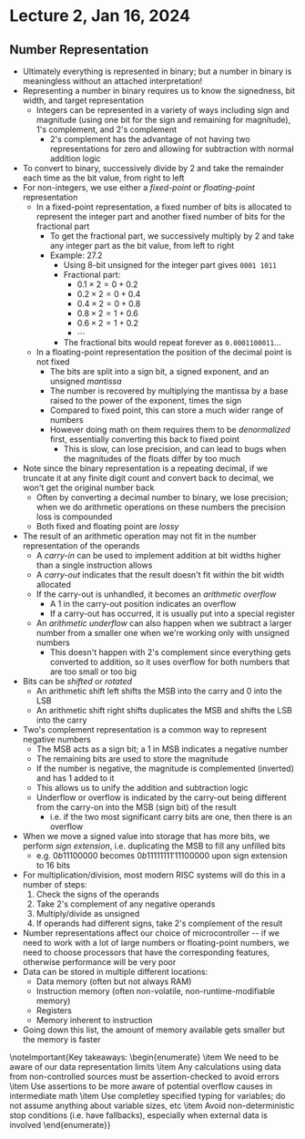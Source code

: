 # Lecture 2, Jan 16, 2024

## Number Representation

* Ultimately everything is represented in binary; but a number in binary is meaningless without an attached interpretation!
* Representing a number in binary requires us to know the signedness, bit width, and target representation
	* Integers can be represented in a variety of ways including sign and magnitude (using one bit for the sign and remaining for magnitude), 1's complement, and 2's complement
		* 2's complement has the advantage of not having two representations for zero and allowing for subtraction with normal addition logic
* To convert to binary, successively divide by 2 and take the remainder each time as the bit value, from right to left
* For non-integers, we use either a *fixed-point* or *floating-point* representation
	* In a fixed-point representation, a fixed number of bits is allocated to represent the integer part and another fixed number of bits for the fractional part
		* To get the fractional part, we successively multiply by 2 and take any integer part as the bit value, from left to right
		* Example: 27.2
			* Using 8-bit unsigned for the integer part gives `0001 1011`
			* Fractional part:
				* $0.1 \times 2 = 0 + 0.2$
				* $0.2 \times 2 = 0 + 0.4$
				* $0.4 \times 2 = 0 + 0.8$
				* $0.8 \times 2 = 1 + 0.6$
				* $0.6 \times 2 = 1 + 0.2$
				* $\cdots$
			* The fractional bits would repeat forever as `0.0001100011`...
	* In a floating-point representation the position of the decimal point is not fixed
		* The bits are split into a sign bit, a signed exponent, and an unsigned *mantissa*
		* The number is recovered by multiplying the mantissa by a base raised to the power of the exponent, times the sign
		* Compared to fixed point, this can store a much wider range of numbers
		* However doing math on them requires them to be *denormalized* first, essentially converting this back to fixed point
			* This is slow, can lose precision, and can lead to bugs when the magnitudes of the floats differ by too much
* Note since the binary representation is a repeating decimal, if we truncate it at any finite digit count and convert back to decimal, we won't get the original number back
	* Often by converting a decimal number to binary, we lose precision; when we do arithmetic operations on these numbers the precision loss is compounded
	* Both fixed and floating point are *lossy*
* The result of an arithmetic operation may not fit in the number representation of the operands
	* A *carry-in* can be used to implement addition at bit widths higher than a single instruction allows
	* A *carry-out* indicates that the result doesn't fit within the bit width allocated
	* If the carry-out is unhandled, it becomes an *arithmetic overflow*
		* A 1 in the carry-out position indicates an overflow
		* If a carry-out has occurred, it is usually put into a special register
	* An *arithmetic underflow* can also happen when we subtract a larger number from a smaller one when we're working only with unsigned numbers
		* This doesn't happen with 2's complement since everything gets converted to addition, so it uses overflow for both numbers that are too small or too big
* Bits can be *shifted* or *rotated*
	* An arithmetic shift left shifts the MSB into the carry and 0 into the LSB
	* An arithmetic shift right shifts duplicates the MSB and shifts the LSB into the carry
* Two's complement representation is a common way to represent negative numbers
	* The MSB acts as a sign bit; a 1 in MSB indicates a negative number
	* The remaining bits are used to store the magnitude
	* If the number is negative, the magnitude is complemented (inverted) and has 1 added to it
	* This allows us to unify the addition and subtraction logic
	* Underflow or overflow is indicated by the carry-out being different from the carry-on into the MSB (sign bit) of the result
		* i.e. if the two most significant carry bits are one, then there is an overflow
* When we move a signed value into storage that has more bits, we perform *sign extension*, i.e. duplicating the MSB to fill any unfilled bits
	* e.g. $0b11100000$ becomes $0b11111111'11100000$ upon sign extension to 16 bits
* For multiplication/division, most modern RISC systems will do this in a number of steps:
	1. Check the signs of the operands
	2. Take 2's complement of any negative operands
	3. Multiply/divide as unsigned
	4. If operands had different signs, take 2's complement of the result
* Number representations affect our choice of microcontroller -- if we need to work with a lot of large numbers or floating-point numbers, we need to choose processors that have the corresponding features, otherwise performance will be very poor
* Data can be stored in multiple different locations:
	* Data memory (often but not always RAM)
	* Instruction memory (often non-volatile, non-runtime-modifiable memory)
	* Registers
	* Memory inherent to instruction
* Going down this list, the amount of memory available gets smaller but the memory is faster

\noteImportant{Key takeaways:
\begin{enumerate}
	\item We need to be aware of our data representation limits
	\item Any calculations using data from non-controlled sources must be assertion-checked to avoid errors
	\item Use assertions to be more aware of potential overflow causes in intermediate math
	\item Use completley specified typing for variables; do not assume anything about variable sizes, etc
	\item Avoid non-deterministic stop conditions (i.e. have fallbacks), especially when external data is involved
\end{enumerate}}

